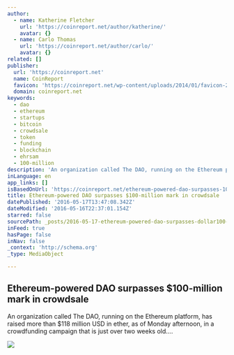 ```yaml
---
author:
  - name: Katherine Fletcher
    url: 'https://coinreport.net/author/katherine/'
    avatar: {}
  - name: Carlo Thomas
    url: 'https://coinreport.net/author/carlo/'
    avatar: {}
related: []
publisher:
  url: 'https://coinreport.net'
  name: CoinReport
  favicon: 'https://coinreport.net/wp-content/uploads/2014/01/favicon-2.ico'
  domain: coinreport.net
keywords:
  - dao
  - ethereum
  - startups
  - bitcoin
  - crowdsale
  - token
  - funding
  - blockchain
  - ehrsam
  - 100-million
description: 'An organization called The DAO, running on the Ethereum platform, has raised more than $118 million USD in ether, as of Monday afternoon, in a crowdfunding campaign that is just over two weeks old....'
inLanguage: en
app_links: []
isBasedOnUrl: 'https://coinreport.net/ethereum-powered-dao-surpasses-100-million-mark-crowdsale/'
title: Ethereum-powered DAO surpasses $100-million mark in crowdsale
datePublished: '2016-05-17T13:47:08.342Z'
dateModified: '2016-05-16T22:37:01.154Z'
starred: false
sourcePath: _posts/2016-05-17-ethereum-powered-dao-surpasses-dollar100-million-mark-in-crowdsal.md
inFeed: true
hasPage: false
inNav: false
_context: 'http://schema.org'
_type: MediaObject

---
```

<article style=""><h1>Ethereum-powered DAO surpasses $100-million mark in crowdsale</h1><p>An organization called The DAO, running on the Ethereum platform, has raised more than $118 million USD in ether, as of Monday afternoon, in a crowdfunding campaign that is just over two weeks old....</p><img src="https://coinreport.net/wp-content/uploads/2015/08/Ethereum-150x150.png" /></article>